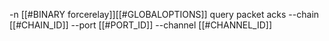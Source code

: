 -n [[#BINARY forcerelay]][[#GLOBALOPTIONS]] query packet acks --chain [[#CHAIN_ID]] --port [[#PORT_ID]] --channel [[#CHANNEL_ID]]
